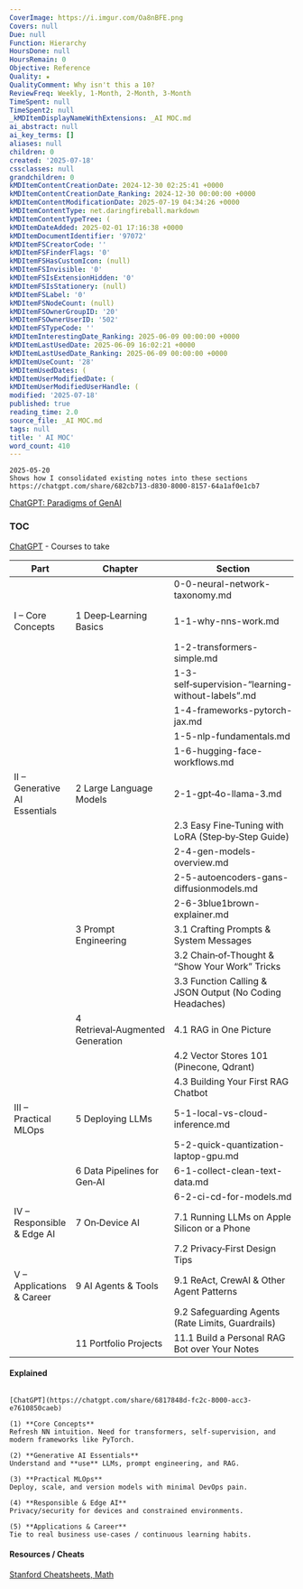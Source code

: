 ```yaml
---
CoverImage: https://i.imgur.com/Oa8nBFE.png
Covers: null
Due: null
Function: Hierarchy
HoursDone: null
HoursRemain: 0
Objective: Reference
Quality: ★
QualityComment: Why isn't this a 10?
ReviewFreq: Weekly, 1-Month, 2-Month, 3-Month
TimeSpent: null
TimeSpent2: null
_kMDItemDisplayNameWithExtensions: _AI MOC.md
ai_abstract: null
ai_key_terms: []
aliases: null
children: 0
created: '2025-07-18'
cssclasses: null
grandchildren: 0
kMDItemContentCreationDate: 2024-12-30 02:25:41 +0000
kMDItemContentCreationDate_Ranking: 2024-12-30 00:00:00 +0000
kMDItemContentModificationDate: 2025-07-19 04:34:26 +0000
kMDItemContentType: net.daringfireball.markdown
kMDItemContentTypeTree: (
kMDItemDateAdded: 2025-02-01 17:16:38 +0000
kMDItemDocumentIdentifier: '97072'
kMDItemFSCreatorCode: ''
kMDItemFSFinderFlags: '0'
kMDItemFSHasCustomIcon: (null)
kMDItemFSInvisible: '0'
kMDItemFSIsExtensionHidden: '0'
kMDItemFSIsStationery: (null)
kMDItemFSLabel: '0'
kMDItemFSNodeCount: (null)
kMDItemFSOwnerGroupID: '20'
kMDItemFSOwnerUserID: '502'
kMDItemFSTypeCode: ''
kMDItemInterestingDate_Ranking: 2025-06-09 00:00:00 +0000
kMDItemLastUsedDate: 2025-06-09 16:02:21 +0000
kMDItemLastUsedDate_Ranking: 2025-06-09 00:00:00 +0000
kMDItemUseCount: '28'
kMDItemUsedDates: (
kMDItemUserModifiedDate: (
kMDItemUserModifiedUserHandle: (
modified: '2025-07-18'
published: true
reading_time: 2.0
source_file: _AI MOC.md
tags: null
title: ' AI MOC'
word_count: 410
---
```


```
2025-05-20
Shows how I consolidated existing notes into these sections
https://chatgpt.com/share/682cb713-d830-8000-8157-64a1af0e1cb7
```


[ChatGPT: Paradigms of GenAI](https://chatgpt.com/share/6856dd7e-0258-8000-9d5b-caeccbb2b895)

### TOC
[ChatGPT](https://chatgpt.com/share/687282c3-e5f4-8000-992e-1998a0cceccd) - Courses to take

| Part                          | Chapter                          | Section                                                  | Covers                              |
| ----------------------------- | -------------------------------- | -------------------------------------------------------- | ----------------------------------- |
|                               |                                  | 0-0-neural-network-taxonomy.md                          | 10 classes of NNs                   |
| I – Core Concepts             | 1 Deep‑Learning Basics           | 1-1-why-nns-work.md                                     | What they are, layers, optimization |
|                               |                                  | 1-2-transformers-simple.md                              | From seq to attention               |
|                               |                                  | 1-3-self‑supervision-“learning-without-labels”.md       | Mask and predict                    |
|                               |                                  | 1-4-frameworks-pytorch-jax.md                           | -                                   |
|                               |                                  | 1-5-nlp-fundamentals.md                                 | HuggingFace                         |
|                               |                                  | 1-6-hugging-face-workflows.md                           | HuggingFace                         |
| II – Generative AI Essentials | 2 Large Language Models          | 2-1-gpt‑4o-llama-3.md                                   |                                     |
|                               |                                  | 2.3 Easy Fine‑Tuning with LoRA (Step‑by‑Step Guide)      |                                     |
|                               |                                  | 2-4-gen-models-overview.md                              |                                     |
|                               |                                  | 2-5-autoencoders-gans-diffusionmodels.md                |                                     |
|                               |                                  | 2-6-3blue1brown-explainer.md                            |                                     |
|                               | 3 Prompt Engineering             | 3.1 Crafting Prompts & System Messages                   |                                     |
|                               |                                  | 3.2 Chain‑of‑Thought & “Show Your Work” Tricks           |                                     |
|                               |                                  | 3.3 Function Calling & JSON Output (No Coding Headaches) |                                     |
|                               | 4 Retrieval‑Augmented Generation | 4.1 RAG in One Picture                                   |                                     |
|                               |                                  | 4.2 Vector Stores 101 (Pinecone, Qdrant)                 |                                     |
|                               |                                  | 4.3 Building Your First RAG Chatbot                      |                                     |
| III – Practical MLOps         | 5 Deploying LLMs                 | 5-1-local-vs-cloud-inference.md                         |                                     |
|                               |                                  | 5-2-quick-quantization-laptop-gpu.md                    |                                     |
|                               | 6 Data Pipelines for Gen‑AI      | 6-1-collect-clean-text-data.md                          |                                     |
|                               |                                  | 6-2-ci-cd-for-models.md                                 |                                     |
| IV – Responsible & Edge AI    | 7 On‑Device AI                   | 7.1 Running LLMs on Apple Silicon or a Phone             |                                     |
|                               |                                  | 7.2 Privacy‑First Design Tips                            |                                     |
| V – Applications & Career     | 9 AI Agents & Tools              | 9.1 ReAct, CrewAI & Other Agent Patterns                 |                                     |
|                               |                                  | 9.2 Safeguarding Agents (Rate Limits, Guardrails)        |                                     |
|                               | 11 Portfolio Projects            | 11.1 Build a Personal RAG Bot over Your Notes            |                                     |

#### Explained

```ad-sam

[ChatGPT](https://chatgpt.com/share/6817848d-fc2c-8000-acc3-e7610850caeb)

(1) **Core Concepts**
Refresh NN intuition. Need for transformers, self‑supervision, and modern frameworks like PyTorch.

(2) **Generative AI Essentials**
Understand and **use** LLMs, prompt engineering, and RAG.  

(3) **Practical MLOps**
Deploy, scale, and version models with minimal DevOps pain.  

(4) **Responsible & Edge AI**
Privacy/security for devices and constrained environments.

(5) **Applications & Career**
Tie to real business use‑cases / continuous learning habits.

```

#### Resources / Cheats

[Stanford Cheatsheets, Math](https://stanford.edu/~shervine/teaching/cs-221/)